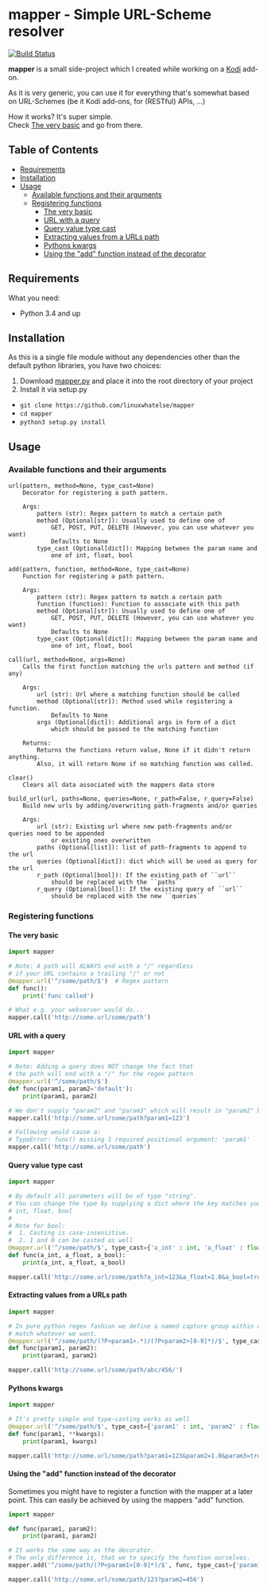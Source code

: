 mapper - Simple URL-Scheme resolver
===================================
[![Build Status](https://travis-ci.org/linuxwhatelse/mapper.svg?branch=master)](https://travis-ci.org/linuxwhatelse/mapper)

**mapper** is a small side-project which I created while working on a [Kodi](https://kodi.tv/) add-on.

As it is very generic, you can use it for everything that's somewhat based on URL-Schemes (be it Kodi add-ons, for (RESTful) APIs, ...)

How it works? It's super simple.  
Check [The very basic](#the-very-basic) and go from there.

## Table of Contents
* [Requirements](#requirements)
* [Installation](#installation)
* [Usage](#usage)
    * [Available functions and their arguments](#available-functions-and-their-arguments)
    * [Registering functions](#registering-functions)
        * [The very basic](#the-very-basic)
        * [URL with a query](#url-with-a-query)
        * [Query value type cast](#query-value-type-cast)
        * [Extracting values from a URLs path](#extracting-values-from-a-urls-path)
        * [Pythons kwargs](#pythons-kwargs)
        * [Using the "add" function instead of the decorator](#using-the-add-function-instead-of-the-decorator)

## Requirements
What you need:
* Python 3.4 and up

## Installation
As this is a single file module without any dependencies other than the default
python libraries, you have two choices:

1. Download [mapper.py](https://raw.githubusercontent.com/linuxwhatelse/mapper/master/mapper.py) and place it into the root directory of your project
2. Install it via setup.py
 * `git clone https://github.com/linuxwhatelse/mapper`
 * `cd mapper`
 * `python3 setup.py install`

## Usage

### Available functions and their arguments
```
url(pattern, method=None, type_cast=None)
    Decorator for registering a path pattern.

    Args:
        pattern (str): Regex pattern to match a certain path
        method (Optional[str]): Usually used to define one of
            GET, POST, PUT, DELETE (However, you can use whatever you want)
            Defaults to None
        type_cast (Optional[dict]): Mapping between the param name and
            one of int, float, bool

add(pattern, function, method=None, type_cast=None)
    Function for registering a path pattern.

    Args:
        pattern (str): Regex pattern to match a certain path
        function (function): Function to associate with this path
        method (Optional[str]): Usually used to define one of
            GET, POST, PUT, DELETE (However, you can use whatever you want)
            Defaults to None
        type_cast (Optional[dict]): Mapping between the param name and
            one of int, float, bool

call(url, method=None, args=None)
    Calls the first function matching the urls pattern and method (if any)

    Args:
        url (str): Url where a matching function should be called
        method (Optional[str]): Method used while registering a function.
            Defaults to None
        args (Optional[dict]): Additional args in form of a dict
            which should be passed to the matching function

    Returns:
        Returns the functions return value, None if it didn't return anything.
        Also, it will return None if no matching function was called.

clear()
    Clears all data associated with the mappers data store

build_url(url, paths=None, queries=None, r_path=False, r_query=False)
    Build new urls by adding/overwriting path-fragments and/or queries

    Args:
        url (str): Existing url where new path-fragments and/or queries need to be appended
            or existing ones overwritten
        paths (Optional[list]): list of path-fragments to append to the url
        queries (Optional[dict]): dict which will be used as query for the url
        r_path (Optional[bool]): If the existing path of ``url``
            should be replaced with the ``paths``
        r_query (Optional[bool]): If the existing query of ``url``
            should be replaced with the new ``queries``
```

### Registering functions
#### The very basic
``` python
import mapper

# Note: A path will ALWAYS end with a "/" regardless
# if your URL contains a trailing "/" or not
@mapper.url('^/some/path/$')  # Regex pattern
def func():
    print('func called')

# What e.g. your webserver would do...
mapper.call('http://some.url/some/path')
```

#### URL with a query
``` python
import mapper

# Note: Adding a query does NOT change the fact that
# the path will end with a "/" for the regex pattern
@mapper.url('^/some/path/$')
def func(param1, param2='default'):
    print(param1, param2)

# We don't supply "param2" and "param3" which will result in "param2" being None and param3 being 'default'
mapper.call('http://some.url/some/path?param1=123')

# Following would cause a:
# TypeError: func() missing 1 required positional argument: 'param1'
mapper.call('http://some.url/some/path')
```

#### Query value type cast
``` python
import mapper

# By default all parameters will be of type "string".
# You can change the type by supplying a dict where the key matches your parameters name and the value is one of:
# int, float, bool
#
# Note for bool:
#  1. Casting is case-insensitive.
#  2. 1 and 0 can be casted as well
@mapper.url('^/some/path/$', type_cast={'a_int' : int, 'a_float' : float, 'a_bool' : bool})
def func(a_int, a_float, a_bool):
    print(a_int, a_float, a_bool)

mapper.call('http://some.url/some/path?a_int=123&a_float=1.0&a_bool=true')
```

#### Extracting values from a URLs path
``` python
import mapper

# In pure python regex fashion we define a named capture group within our pattern to
# match whatever we want.
@mapper.url('^/some/path/(?P<param1>.*)/(?P<param2>[0-9]*)/$', type_cast={'param2':int})
def func(param1, param2):
    print(param1, param2)

mapper.call('http://some.url/some/path/abc/456/')
```

#### Pythons kwargs
``` python
import mapper

# It's pretty simple and type-casting works as well
@mapper.url('^/some/path/$', type_cast={'param1' : int, 'param2' : float, 'param3' : bool})
def func(param1, **kwargs):
    print(param1, kwargs)

mapper.call('http://some.url/some/path?param1=123&param2=1.0&param3=true')
```

#### Using the "add" function instead of the decorator
Sometimes you might have to register a function with the mapper at a later point. This can easily be achieved by using the mappers "add" function.
``` python
import mapper

def func(param1, param2):
    print(param1, param2)

# It works the same way as the decorator.
# The only difference is, that we to specify the function ourselves.
mapper.add('^/some/path/(?P<param1>[0-9]*)/$', func, type_cast={'param1' : int, 'param2' : int})

mapper.call('http://some.url/some/path/123?param2=456')
```
